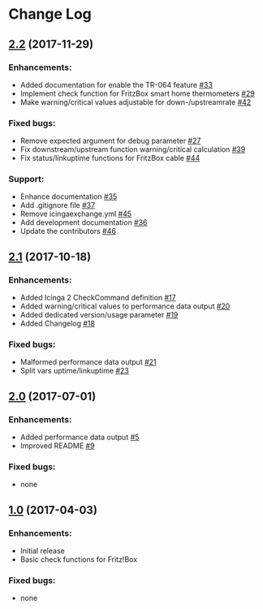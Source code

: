 # Change Log

## [2.2](https://github.com/mcktr/check_tr64_fritz/releases/tag/v2.2) (2017-11-29)

### Enhancements:

- Added documentation for enable the TR-064 feature [#33](https://github.com/mcktr/check_tr64_fritz/pull/33)
- Implement check function for FritzBox smart home thermometers [#29](https://github.com/mcktr/check_tr64_fritz/pull/29)
- Make warning/critical values adjustable for down-/upstreamrate [#42](https://github.com/mcktr/check_tr64_fritz/pull/42)

### Fixed bugs:

- Remove expected argument for debug parameter [#27](https://github.com/mcktr/check_tr64_fritz/pull/27)
- Fix downstream/upstream function warning/critical calculation [#39](https://github.com/mcktr/check_tr64_fritz/pull/39)
- Fix status/linkuptime functions for FritzBox cable [#44](https://github.com/mcktr/check_tr64_fritz/pull/44)

### Support:

- Enhance documentation [#35](https://github.com/mcktr/check_tr64_fritz/pull/35)
- Add .gitignore file [#37](https://github.com/mcktr/check_tr64_fritz/pull/37)
- Remove icingaexchange.yml [#45](https://github.com/mcktr/check_tr64_fritz/pull/45)
- Add development documentation [#36](https://github.com/mcktr/check_tr64_fritz/pull/36)
- Update the contributors [#46](https://github.com/mcktr/check_tr64_fritz/pull/46)

## [2.1](https://github.com/mcktr/check_tr64_fritz/releases/tag/v2.1) (2017-10-18)

### Enhancements:

- Added Icinga 2 CheckCommand definition [#17](https://github.com/mcktr/check_tr64_fritz/pull/17)
- Added warning/critical values to performance data output [#20](https://github.com/mcktr/check_tr64_fritz/pull/20)
- Added dedicated version/usage parameter [#19](https://github.com/mcktr/check_tr64_fritz/pull/19)
- Added Changelog [#18](https://github.com/mcktr/check_tr64_fritz/pull/18)

### Fixed bugs:

- Malformed performance data output [#21](https://github.com/mcktr/check_tr64_fritz/pull/21)
- Split vars uptime/linkuptime [#23](https://github.com/mcktr/check_tr64_fritz/pull/23)

## [2.0](https://github.com/mcktr/check_tr64_fritz/releases/tag/v2.0) (2017-07-01)

### Enhancements:

- Added performance data output [#5](https://github.com/mcktr/check_tr64_fritz/pull/5)
- Improved README [#9](https://github.com/mcktr/check_tr64_fritz/pull/9)

### Fixed bugs:

- none

## [1.0](https://github.com/mcktr/check_tr64_fritz/releases/tag/v1.0) (2017-04-03)

### Enhancements:

- Initial release 
- Basic check functions for Fritz!Box

### Fixed bugs:

- none
